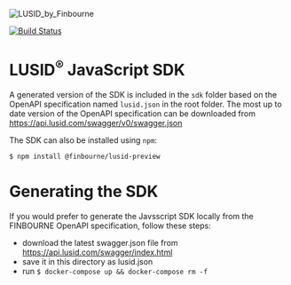 ![LUSID_by_Finbourne](https://content.finbourne.com/LUSID_repo.png)

[![Build Status](https://travis-ci.org/finbourne/lusid-sdk-js.svg?branch=master)](https://travis-ci.org/finbourne/lusid-sdk-js)

# LUSID<sup>®</sup> JavaScript SDK

A generated version of the SDK is included in the `sdk` folder based on the OpenAPI specification named `lusid.json` in the root folder.  The most up to date version of the OpenAPI specification can be downloaded from https://api.lusid.com/swagger/v0/swagger.json

The SDK can also be installed using `npm`:

```
$ npm install @finbourne/lusid-preview
```

# Generating the SDK
If you would prefer to generate the Javsscript SDK locally from the FINBOURNE OpenAPI specification, follow these steps:

- download the latest swagger.json file from https://api.lusid.com/swagger/index.html
- save it in this directory as lusid.json
- run `$ docker-compose up && docker-compose rm -f`
 
